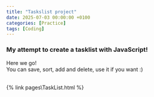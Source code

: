 ```yaml
---
title: "Taskslist project"
date: 2025-07-03 00:00:00 +0100
categories: [Practice]
tags: [Coding]
---
```


<h3>My attempt to create a tasklist with JavaScript!</h3>

Here we go!<br>
You can save, sort, add and delete, use it if you want :)<br><br>

{% link pages\TaskList.html %}
